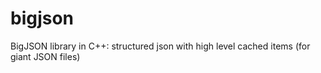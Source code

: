 # bigjson
BigJSON library in C++: structured json with high level cached items (for giant JSON files)
